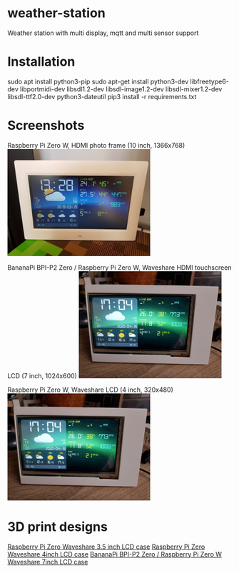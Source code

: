 # weather-station
Weather station with multi display, mqtt and multi sensor support

# Installation
sudo apt install python3-pip
sudo apt-get install python3-dev libfreetype6-dev libportmidi-dev libsdl1.2-dev libsdl-image1.2-dev libsdl-mixer1.2-dev libsdl-ttf2.0-dev python3-dateutil
pip3 install -r requirements.txt

# Screenshots
Raspberry Pi Zero W,  HDMI photo frame (10 inch, 1366x768)
<img src="https://github.com/marwask/weather-station/blob/master/images/hdmi_photo_frame.jpg" height="240" />

BananaPi BPI-P2 Zero / Raspberry Pi Zero W, Waveshare HDMI touchscreen LCD (7 inch, 1024x600)
<img src="https://github.com/marwask/weather-station/blob/master/images/waveshare_7.jpg" height="240" />

Raspberry Pi Zero W, Waveshare LCD (4 inch, 320x480)
<img src="https://github.com/marwask/weather-station/blob/master/images/waveshare_7.jpg" height="240" />

# 3D print designs
[Raspberry Pi Zero Waveshare 3.5 inch LCD case](https://www.thingiverse.com/thing:3903084)
[Raspberry Pi Zero Waveshare 4inch LCD case](https://www.thingiverse.com/thing:3903161)
[BananaPi BPI-P2 Zero / Raspberry Pi Zero W Waveshare 7inch LCD case]()